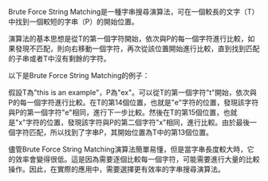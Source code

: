 

Brute Force String Matching是一種字串搜尋演算法，可在一個較長的文字（T）中找到一個較短的字串（P）的開始位置。

演算法的基本思想是從T的第一個字符開始，依次與P的每一個字符進行比較，如果發現不匹配，則向右移動一個字符，再次從該位置開始進行比較，直到找到匹配的子串或者T中沒有剩餘的字符。

以下是Brute Force String Matching的例子：

假設T為"this is an example"，P為"ex"。可以從T的第一個字符"t"開始，依次與P的每一個字符進行比較。在T的第14個位置，也就是"e"字符的位置，發現該字符與P的第一個字符"e"相同，進行下一步比較。然後在T的第15個位置，也就是"x"字符的位置，發現該字符與P的第二個字符"x"相同，進行比較。由於最後一個字符匹配，所以找到了字串P，其開始位置為T中的第13個位置。

儘管Brute Force String Matching演算法簡單易懂，但是當字串長度較大時，它的效率會變得很低。這是因為需要逐個比較每一個字符，可能需要進行大量的比較操作。因此，在實際的應用中，需要選擇更有效率的字串搜尋演算法。